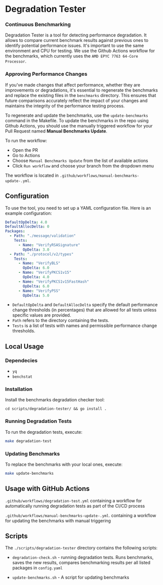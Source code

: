 # Degradation Tester

### Continuous Benchmarking

Degradation Tester is a tool for detecting performance degradation. It allows to compare current benchmark results against previous ones to identify potential performance issues.
It's important to use the same environment and CPU for testing. We use the Github Actions workflow for the benchmarks, which currently uses the `AMD EPYC 7763 64-Core Processor`.

### Approving Performance Changes

If you've made changes that affect performance, whether they are improvements or degradations, it's essential to regenerate the benchmarks and replace the existing files in the `benchmarks` directory. This ensures that future comparisons accurately reflect the impact of your changes and maintains the integrity of the performance testing process.

To regenerate and update the benchmarks, use the `update-benchmarks` command in the Makefile. To update the benchmarks in the repo using Github Actions, you should use the manually triggered workflow for your Pull Request named **Manual Benchmarks Update**.

To run the workflow:
- Open the PR
- Go to Actions
- Choose `Manual Benchmarks Update` from the list of available actions
- Click `Run workflow` and choose your branch from the dropdown menu

The workflow is located in `.github/workflows/manual-benchmarks-update-.yml`.

## Configuration

To use the tool, you need to set up a YAML configuration file. Here is an example configuration:

```yaml
DefaultOpDelta: 4.0
DefaultAllocDelta: 0
Packages:
  - Path: "./message/validation"
    Tests:
      - Name: "VerifyRSASignature"
        OpDelta: 3.0
  - Path: "./protocol/v2/types"
    Tests:
      - Name: "VerifyBLS"
        OpDelta: 6.0
      - Name: "VerifyPKCS1v15"
        OpDelta: 4.0
      - Name: "VerifyPKCS1v15FastHash"
        OpDelta: 6.0
      - Name: "VerifyPSS"
        OpDelta: 5.0
```

- `DefaultOpDelta` and `DefaultAllocDelta` specify the default performance change thresholds (in percentages) that are allowed for all tests unless specific values are provided.
- `Path` refers to the directory containing the tests.
- `Tests` is a list of tests with names and permissible performance change thresholds.

## Local Usage

### Dependecies

- `yq`
- `benchstat`

### Installation

Install the benchmarks degradation checker tool:

`cd scripts/degradation-tester/ && go install .`

### Running Degradation Tests

To run the degradation tests, execute:

```bash
make degradation-test
```

### Updating Benchmarks

To replace the benchmarks with your local ones, execute:

```bash
make update-benchmarks
```

## Usage with GitHub Actions

`.github/workflows/degradation-test.yml` containing a workflow for automatically running degradation tests as part of the CI/CD process

`.github/workflows/manual-benchmarks-update-.yml`. containing a workflow for updating the benchmarks with manual triggering

## Scripts

The `./scripts/degradation-tester` directory contains the following scripts:

- `degradation-check.sh` - running degradation tests. Runs benchmarks, saves the new results, compares benchmarking results per all listed packages in `config.yaml`

- `update-benchmarks.sh` - A script for updating benchmarks
